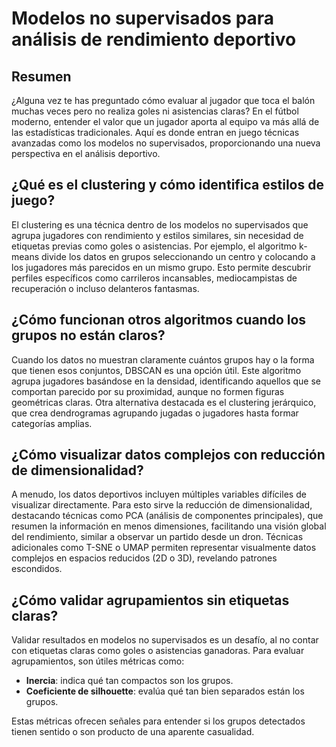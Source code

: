 # Modelos no supervisados para análisis de rendimiento deportivo

## Resumen

¿Alguna vez te has preguntado cómo evaluar al jugador que toca el balón muchas veces pero no realiza goles ni asistencias claras? En el fútbol moderno, entender el valor que un jugador aporta al equipo va más allá de las estadísticas tradicionales. Aquí es donde entran en juego técnicas avanzadas como los modelos no supervisados, proporcionando una nueva perspectiva en el análisis deportivo.

## ¿Qué es el clustering y cómo identifica estilos de juego?
El clustering es una técnica dentro de los modelos no supervisados que agrupa jugadores con rendimiento y estilos similares, sin necesidad de etiquetas previas como goles o asistencias. Por ejemplo, el algoritmo k-means divide los datos en grupos seleccionando un centro y colocando a los jugadores más parecidos en un mismo grupo. Esto permite descubrir perfiles específicos como carrileros incansables, mediocampistas de recuperación o incluso delanteros fantasmas.

## ¿Cómo funcionan otros algoritmos cuando los grupos no están claros?
Cuando los datos no muestran claramente cuántos grupos hay o la forma que tienen esos conjuntos, DBSCAN es una opción útil. Este algoritmo agrupa jugadores basándose en la densidad, identificando aquellos que se comportan parecido por su proximidad, aunque no formen figuras geométricas claras. Otra alternativa destacada es el clustering jerárquico, que crea dendrogramas agrupando jugadas o jugadores hasta formar categorías amplias.

## ¿Cómo visualizar datos complejos con reducción de dimensionalidad?
A menudo, los datos deportivos incluyen múltiples variables difíciles de visualizar directamente. Para esto sirve la reducción de dimensionalidad, destacando técnicas como PCA (análisis de componentes principales), que resumen la información en menos dimensiones, facilitando una visión global del rendimiento, similar a observar un partido desde un dron. Técnicas adicionales como T-SNE o UMAP permiten representar visualmente datos complejos en espacios reducidos (2D o 3D), revelando patrones escondidos.

## ¿Cómo validar agrupamientos sin etiquetas claras?
Validar resultados en modelos no supervisados es un desafío, al no contar con etiquetas claras como goles o asistencias ganadoras. Para evaluar agrupamientos, son útiles métricas como:

* **Inercia**: indica qué tan compactos son los grupos.
* **Coeficiente de silhouette**: evalúa qué tan bien separados están los grupos.

Estas métricas ofrecen señales para entender si los grupos detectados tienen sentido o son producto de una aparente casualidad.